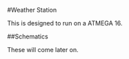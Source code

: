 #Weather Station

This is designed to run on a ATMEGA 16. 

##Schematics

These will come later on. 

